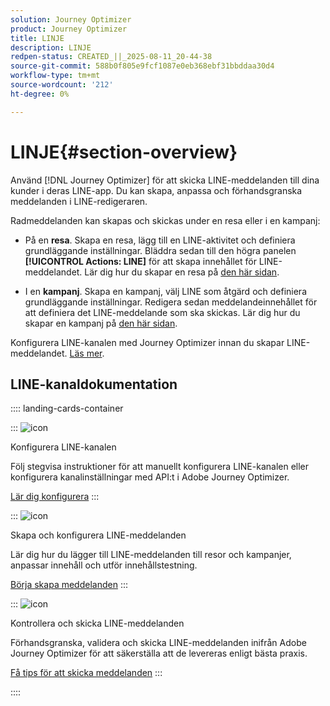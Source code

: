 ```yaml
---
solution: Journey Optimizer
product: Journey Optimizer
title: LINJE
description: LINJE
redpen-status: CREATED_||_2025-08-11_20-44-38
source-git-commit: 588b0f805e9fcf1087e0eb368ebf31bbddaa30d4
workflow-type: tm+mt
source-wordcount: '212'
ht-degree: 0%

---
```



# LINJE{#section-overview}


Använd [!DNL Journey Optimizer] för att skicka LINE-meddelanden till dina kunder i deras LINE-app. Du kan skapa, anpassa och förhandsgranska meddelanden i LINE-redigeraren.

Radmeddelanden kan skapas och skickas under en resa eller i en kampanj:

* På en **resa**. Skapa en resa, lägg till en LINE-aktivitet och definiera grundläggande inställningar. Bläddra sedan till den högra panelen **[!UICONTROL Actions: LINE]** för att skapa innehållet för LINE-meddelandet. Lär dig hur du skapar en resa på [den här sidan](../using/building-journeys/journey-gs.md).

* I en **kampanj**. Skapa en kampanj, välj LINE som åtgärd och definiera grundläggande inställningar. Redigera sedan meddelandeinnehållet för att definiera det LINE-meddelande som ska skickas. Lär dig hur du skapar en kampanj på [den här sidan](../using/campaigns/create-campaign.md#configure).

Konfigurera LINE-kanalen med Journey Optimizer innan du skapar LINE-meddelandet. [Läs mer](../using/line/line-configuration.md).

## LINE-kanaldokumentation

:::: landing-cards-container

:::
![icon](https://cdn.experienceleague.adobe.com/icons/gear.svg?lang=sv-SE)

Konfigurera LINE-kanalen

Följ stegvisa instruktioner för att manuellt konfigurera LINE-kanalen eller konfigurera kanalinställningar med API:t i Adobe Journey Optimizer.

[Lär dig konfigurera](../using/line/line-configuration.md)
:::

:::
![icon](https://cdn.experienceleague.adobe.com/icons/list-check.svg?lang=sv-SE)

Skapa och konfigurera LINE-meddelanden

Lär dig hur du lägger till LINE-meddelanden till resor och kampanjer, anpassar innehåll och utför innehållstestning.

[Börja skapa meddelanden](../using/line/create-line.md)
:::

:::
![icon](https://cdn.experienceleague.adobe.com/icons/bullseye.svg?lang=sv-SE)

Kontrollera och skicka LINE-meddelanden

Förhandsgranska, validera och skicka LINE-meddelanden inifrån Adobe Journey Optimizer för att säkerställa att de levereras enligt bästa praxis.

[Få tips för att skicka meddelanden](../using/line/send-line.md)
:::

::::
